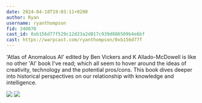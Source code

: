 ```yaml
---
date: 2024-04-18T19:03:11+0200
author: Ryan
username: ryanthompson
fid: 340870
cast_id: 0xb156d77f529c12d23a2d017c939d886509b4e6bf
cast: https://warpcast.com/ryanthompson/0xb156d77f
---
```

'Atlas of Anomalous AI' edited by Ben Vickers and K Allado-McDowell is like no other 'AI' book I've read; which all seem to hover around the ideas of creativity, technology and the potential pros/cons. This book dives deeper into historical perspectives on our relationship with knowledge and intelligence.  

![](https://imagedelivery.net/BXluQx4ige9GuW0Ia56BHw/b81baef3-4c05-409d-13c2-e3a82fd64200/original)
![](https://imagedelivery.net/BXluQx4ige9GuW0Ia56BHw/52cf7210-a518-49ca-89e4-be866b821e00/original)